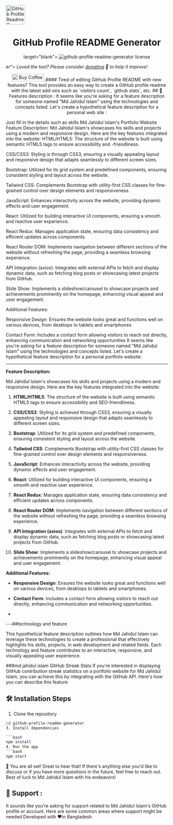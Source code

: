 
<p align="cent## <p align="center">
  <a   https://github.com/md-jahid-islam />
    <img alt="GitHub Profile Readme Generator" src=".![![Green jonior Gamer LinkedIn Banner](https://github.com/md-jahid-islam/md-jahid-islam/assets/173722421/9829209e-1694-4823-ba6e-bf145320aeae)
)
    " width="60" />
  </a>
</p>
<h1 align="center">
  GitHub Profile README Generator
</h1>
<p align="center">
<a"  https://github.com/md-jahid-islam /> target="blank">
<img " alt="github-profile-readme-generator license" />
</a>
</a>
</p>er">
<i>Loved the tool? Please consider <a href="https://paypal.me/rahuldkjain/10">donating</a>  💸 to help it improve!</i>
</p>
<p align="center">
</a>
<a href='https://ko-fi.com/A0A81XXSX' target='_blank'><img height='23' width="100" src='https://cdn.ko-fi.com/cdn/kofi3.png?v=2' alt='Buy Coffee for ' />
</a>
#### Tired of editing GitHub Profile README with new features?
This tool provides an easy way to create a GitHub profile readme with the latest add-ons such as `visitors count`, `github stats`, etc.
## 🧐 Features description  : 
It seems like you're asking for a feature description for someone named "Md Jahidul Islam" using the technologies and concepts listed. Let's create a 
hypothetical feature description for a personal web site :

Just fill in the details such as skills 
Md Jahidul Islam's Portfolio Website Feature Description:
Md Jahidul Islam's showcases his skills and projects using a modern and responsive design. Here are the key features integrated into the website:
HTML/HTML5: The structure of the website is built using semantic HTML5 tags to ensure accessibility and -friendliness.

CSS/CSS3: Styling is through CSS3, ensuring a visually appealing layout and responsive design that adapts seamlessly to different screen sizes.

Bootstrap: Utilized for its grid system and predefined components, ensuring consistent styling and layout across the website.

Tailwind CSS: Complements Bootstrap with utility-first CSS classes for fine-grained control over design elements and responsiveness.

JavaScript: Enhances interactivity across the website, providing dynamic effects and user engagement.

React: Utilized for building interactive UI components, ensuring a smooth and reactive user experience.

React Redux: Manages application state, ensuring data consistency and efficient updates across components.

React Router DOM: Implements navigation between different sections of the website without refreshing the page, providing a seamless browsing experience.

API Integration (axios): Integrates with external APIs to fetch and display dynamic data, such as fetching blog posts or showcasing latest projects from GitHub.

Slide Show: Implements a slideshow/carousel to showcase projects and achievements prominently on the homepage, enhancing visual appeal and user engagement.

Additional Features:

Responsive Design: Ensures the website looks great and functions well on various devices, from desktops to tablets and smartphones

Contact Form: Includes a contact form allowing visitors to reach out directly, enhancing communication and networking opportunities
It seems like you're asking for a feature description for someone named "Md Jahidul Islam" using the technologies and concepts listed. Let's create a hypothetical feature description for a personal portfolio website:

---

**Feature Description:**

Md Jahidul Islam's showcases his skills and projects using a modern and responsive design. Here are the key features integrated into the website:

1. **HTML/HTML5**: The structure of the website is built using semantic HTML5 tags to ensure accessibility and SEO-friendliness.

2. **CSS/CSS3**: Styling is achieved through CSS3, ensuring a visually appealing layout and responsive design that adapts seamlessly to different screen sizes.

3. **Bootstrap**: Utilized for its grid system and predefined components, ensuring consistent styling and layout across the website.

4. **Tailwind CSS**: Complements Bootstrap with utility-first CSS classes for fine-grained control over design elements and responsiveness.

5. **JavaScript**: Enhances interactivity across the website, providing dynamic effects and user engagement.

6. **React**: Utilized for building interactive UI components, ensuring a smooth and reactive user experience.

7. **React Redux**: Manages application state, ensuring data consistency and efficient updates across components.

8. **React Router DOM**: Implements navigation between different sections of the website without refreshing the page, providing a seamless browsing experience.

9. **API Integration (axios)**: Integrates with external APIs to fetch and display dynamic data, such as fetching blog posts or showcasing latest projects from GitHub.

10. **Slide Show**: Implements a slideshow/carousel to showcase projects and achievements prominently on the homepage, enhancing visual appeal and user engagement.

**Additional Features:**

- **Responsive Design**: Ensures the website looks great and functions well on various devices, from desktops to tablets and smartphones.

- **Contact Form**: Includes a contact form allowing visitors to reach out directly, enhancing communication and networking opportunities.
- 
---##technology and feature 

This hypothetical feature description outlines how Md Jahidul Islam can leverage these technologies to create a professional that effectively highlights his skills,
projects, in web development and related fields. Each technology and feature contributes to an interactive, responsive, and visually appealing user experience.

###md jahidul islam GitHub Streak Stats 
If you're interested in displaying GitHub contribution streak statistics on a portfolio website for Md Jahidul Islam,
you can achieve this by integrating with the GitHub API. Here's how you can describe this feature

## 🛠️ Installation Steps

1. Clone the repository

```bash
cd github-profile-readme-generator
3. Install dependencies

```bash
npm install
4. Run the app
```bash
npm start
```
🌟 You are all set!
Great to hear that! If there's anything else you'd like to discuss or if you have more questions in the future,
feel free to reach out. Best of luck to Md Jahidul Islam with his endeavors!
## 🙏 Support :
It sounds like you're asking for support related to Md Jahidul Islam's GitHub profile or account. Here are some common areas where support might be needed
Developed with ❤️in Bangladesh
</p>
